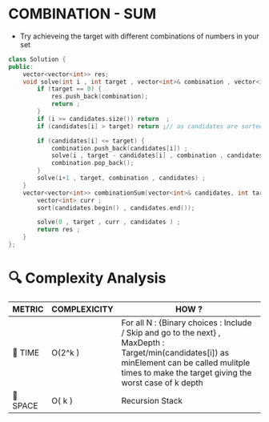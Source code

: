 # COMBINATION - SUM 
- Try achieveing the target with different combinations of numbers in your set

```cpp
class Solution {
public:
    vector<vector<int>> res;
    void solve(int i , int target , vector<int>& combination , vector<int>& candidates) {
        if (target == 0) {
            res.push_back(combination);
            return ;
        }
        if (i >= candidates.size()) return  ;
        if (candidates[i] > target) return ;// as candidates are sorted 

        if (candidates[i] <= target) {
            combination.push_back(candidates[i]) ;
            solve(i , target - candidates[i] , combination , candidates) ;
            combination.pop_back();
        }
        solve(i+1 , target, combination , candidates) ; 
    }
    vector<vector<int>> combinationSum(vector<int>& candidates, int target) {
        vector<int> curr ;
        sort(candidates.begin() , candidates.end());

        solve(0 , target , curr , candidates ) ;
        return res ;
    }
};
```

# 🔍 Complexity Analysis

| METRIC   | COMPLEXICITY  |    HOW ? |
|-----------|-------------|------------|
| 🧭 TIME  |  O(2^k ) | For all N : {Binary choices : Include / Skip and go to the next} , MaxDepth : Target/min(candidates[i]) as minElement can be called mulitple times to make the target giving the worst case of k depth |
| 🧠 SPACE | O( k ) | Recursion Stack  |

